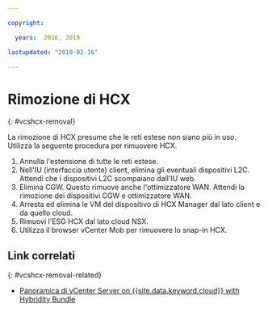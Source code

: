 ```yaml
---

copyright:

  years:  2016, 2019

lastupdated: "2019-02-16"

---
```


# Rimozione di HCX
{: #vcshcx-removal}

La rimozione di HCX presume che le reti estese non siano più in uso. Utilizza la seguente procedura per rimuovere HCX.

1. Annulla l'estensione di tutte le reti estese.
2. Nell'IU (interfaccia utente) client, elimina gli eventuali dispositivi L2C. Attendi che i dispositivi L2C scompaiano dall'IU web.
3. Elimina CGW. Questo rimuove anche l'ottimizzatore WAN. Attendi la rimozione dei dispositivi CGW e ottimizzatore WAN.
4. Arresta ed elimina le VM del dispositivo di HCX Manager dal lato client e da quello cloud.
5. Rimuovi l'ESG HCX dal lato cloud NSX.
6. Utilizza il browser vCenter Mob per rimuovere lo snap-in HCX.

## Link correlati
{: #vcshcx-removal-related}

* [Panoramica di vCenter Server on {{site.data.keyword.cloud}} with Hybridity Bundle
](/docs/services/vmwaresolutions/archiref/vcs?topic=vmware-solutions-vcs-hybridity-intro) 
